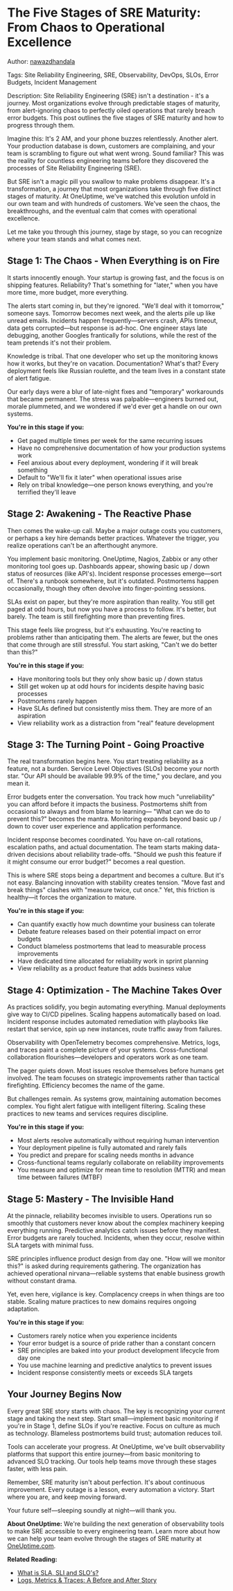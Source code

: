 # The Five Stages of SRE Maturity: From Chaos to Operational Excellence

Author: [nawazdhandala](https://www.github.com/nawazdhandala)

Tags: Site Reliability Engineering, SRE, Observability, DevOps, SLOs, Error Budgets, Incident Management

Description: Site Reliability Engineering (SRE) isn't a destination - it's a journey. Most organizations evolve through predictable stages of maturity, from alert-ignoring chaos to perfectly oiled operations that rarely breach error budgets. This post outlines the five stages of SRE maturity and how to progress through them.

Imagine this: It's 2 AM, and your phone buzzes relentlessly. Another alert. Your production database is down, customers are complaining, and your team is scrambling to figure out what went wrong. Sound familiar? This was the reality for countless engineering teams before they discovered the processes of Site Reliability Engineering (SRE).

But SRE isn't a magic pill you swallow to make problems disappear. It's a transformation, a journey that most organizations take through five distinct stages of maturity. At OneUptime, we've watched this evolution unfold in our own team and with hundreds of customers. We've seen the chaos, the breakthroughs, and the eventual calm that comes with operational excellence.

Let me take you through this journey, stage by stage, so you can recognize where your team stands and what comes next.

## Stage 1: The Chaos - When Everything is on Fire

It starts innocently enough. Your startup is growing fast, and the focus is on shipping features. Reliability? That's something for "later," when you have more time, more budget, more everything.

The alerts start coming in, but they're ignored. "We'll deal with it tomorrow," someone says. Tomorrow becomes next week, and the alerts pile up like unread emails. Incidents happen frequently—servers crash, APIs timeout, data gets corrupted—but response is ad-hoc. One engineer stays late debugging, another Googles frantically for solutions, while the rest of the team pretends it's not their problem.

Knowledge is tribal. That one developer who set up the monitoring knows how it works, but they're on vacation. Documentation? What's that? Every deployment feels like Russian roulette, and the team lives in a constant state of alert fatigue.

Our early days were a blur of late-night fixes and "temporary" workarounds that became permanent. The stress was palpable—engineers burned out, morale plummeted, and we wondered if we'd ever get a handle on our own systems.

**You're in this stage if you:**
- Get paged multiple times per week for the same recurring issues
- Have no comprehensive documentation of how your production systems work
- Feel anxious about every deployment, wondering if it will break something
- Default to "We'll fix it later" when operational issues arise
- Rely on tribal knowledge—one person knows everything, and you're terrified they'll leave

## Stage 2: Awakening - The Reactive Phase

Then comes the wake-up call. Maybe a major outage costs you customers, or perhaps a key hire demands better practices. Whatever the trigger, you realize operations can't be an afterthought anymore.

You implement basic monitoring. OneUptime, Nagios, Zabbix or any other monitoring tool goes up. Dashboards appear, showing basic up / down status of reosurces (like API's). Incident response processes emerge—sort of. There's a runbook somewhere, but it's outdated. Postmortems happen occasionally, though they often devolve into finger-pointing sessions.

SLAs exist on paper, but they're more aspiration than reality. You still get paged at odd hours, but now you have a process to follow. It's better, but barely. The team is still firefighting more than preventing fires.

This stage feels like progress, but it's exhausting. You're reacting to problems rather than anticipating them. The alerts are fewer, but the ones that come through are still stressful. You start asking, "Can't we do better than this?"

**You're in this stage if you:**
- Have monitoring tools but they only show basic up / down status
- Still get woken up at odd hours for incidents despite having basic processes
- Postmortems rarely happen
- Have SLAs defined but consistently miss them. They are more of an aspiration
- View reliability work as a distraction from "real" feature development

## Stage 3: The Turning Point - Going Proactive

The real transformation begins here. You start treating reliability as a feature, not a burden. Service Level Objectives (SLOs) become your north star. "Our API should be available 99.9% of the time," you declare, and you mean it.

Error budgets enter the conversation. You track how much "unreliability" you can afford before it impacts the business. Postmortems shift from occasional to always and from blame to learning— "What can we do to prevent this?" becomes the mantra. Monitoring expands beyond basic up / down to cover user experience and application performance.

Incident response becomes coordinated. You have on-call rotations, escalation paths, and actual documentation. The team starts making data-driven decisions about reliability trade-offs. "Should we push this feature if it might consume our error budget?" becomes a real question.

This is where SRE stops being a department and becomes a culture. But it's not easy. Balancing innovation with stability creates tension. "Move fast and break things" clashes with "measure twice, cut once." Yet, this friction is healthy—it forces the organization to mature.

**You're in this stage if you:**
- Can quantify exactly how much downtime your business can tolerate
- Debate feature releases based on their potential impact on error budgets
- Conduct blameless postmortems that lead to measurable process improvements
- Have dedicated time allocated for reliability work in sprint planning
- View reliability as a product feature that adds business value

## Stage 4: Optimization - The Machine Takes Over

As practices solidify, you begin automating everything. Manual deployments give way to CI/CD pipelines. Scaling happens automatically based on load. Incident response includes automated remediation with playbooks like restart that service, spin up new instances, route traffic away from failures.

Observability with OpenTelemetry becomes comprehensive. Metrics, logs, and traces paint a complete picture of your systems. Cross-functional collaboration flourishes—developers and operators work as one team.

The pager quiets down. Most issues resolve themselves before humans get involved. The team focuses on strategic improvements rather than tactical firefighting. Efficiency becomes the name of the game.

But challenges remain. As systems grow, maintaining automation becomes complex. You fight alert fatigue with intelligent filtering. Scaling these practices to new teams and services requires discipline.

**You're in this stage if you:**
- Most alerts resolve automatically without requiring human intervention
- Your deployment pipeline is fully automated and rarely fails
- You predict and prepare for scaling needs months in advance
- Cross-functional teams regularly collaborate on reliability improvements
- You measure and optimize for mean time to resolution (MTTR) and mean time between failures (MTBF)

## Stage 5: Mastery - The Invisible Hand

At the pinnacle, reliability becomes invisible to users. Operations run so smoothly that customers never know about the complex machinery keeping everything running. Predictive analytics catch issues before they manifest. Error budgets are rarely touched. Incidents, when they occur, resolve within SLA targets with minimal fuss.

SRE principles influence product design from day one. "How will we monitor this?" is asked during requirements gathering. The organization has achieved operational nirvana—reliable systems that enable business growth without constant drama.

Yet, even here, vigilance is key. Complacency creeps in when things are too stable. Scaling mature practices to new domains requires ongoing adaptation.

**You're in this stage if you:**
- Customers rarely notice when you experience incidents
- Your error budget is a source of pride rather than a constant concern
- SRE principles are baked into your product development lifecycle from day one
- You use machine learning and predictive analytics to prevent issues
- Incident response consistently meets or exceeds SLA targets

## Your Journey Begins Now

Every great SRE story starts with chaos. The key is recognizing your current stage and taking the next step. Start small—implement basic monitoring if you're in Stage 1, define SLOs if you're reactive. Focus on culture as much as technology. Blameless postmortems build trust; automation reduces toil.

Tools can accelerate your progress. At OneUptime, we've built observability platforms that support this entire journey—from basic monitoring to advanced SLO tracking. Our tools help teams move through these stages faster, with less pain.

Remember, SRE maturity isn't about perfection. It's about continuous improvement. Every outage is a lesson, every automation a victory. Start where you are, and keep moving forward.

Your future self—sleeping soundly at night—will thank you.

**About OneUptime:** We're building the next generation of observability tools to make SRE accessible to every engineering team. Learn more about how we can help your team evolve through the stages of SRE maturity at [OneUptime.com](https://oneuptime.com).

**Related Reading:**

- [What is SLA, SLI and SLO's?](https://oneuptime.com/blog/post/2023-06-12-sli-sla-slo/view)
- [Logs, Metrics & Traces: A Before and After Story](https://oneuptime.com/blog/post/2025-08-21-logs-traces-metrics-before-and-after/view)